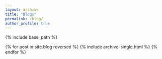 ```yaml
---
layout: archive
title: "Blogs"
permalink: /blog/
author_profile: true
---
```


{% include base_path %}

{% for post in site.blog reversed %}
  {% include archive-single.html %}
{% endfor %}